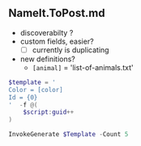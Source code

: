 ## NameIt.ToPost.md

- discoverabilty ? 
- custom fields, easier?
    - [ ] currently is duplicating 
- new definitions? 
    - `[animal]` = 'list-of-animals.txt'

```ps1
$template = '
Color = [color]
Id = {0}
'  -f @( 
    $script:guid++
)

InvokeGenerate $Template -Count 5
```